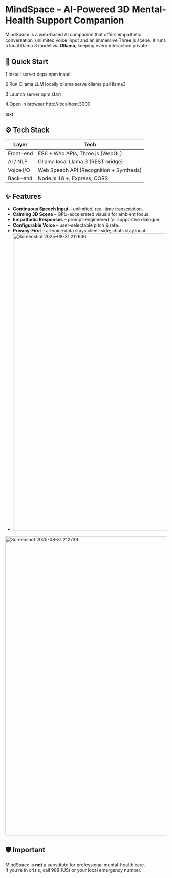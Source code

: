 # MindSpace – AI-Powered 3D Mental-Health Support Companion

MindSpace is a web-based AI companion that offers empathetic conversation, unlimited voice input and an immersive Three.js scene. It runs a local Llama 3 model via **Ollama**, keeping every interaction private.

## 🚀 Quick Start
1 Install server deps
npm install

2 Run Ollama LLM locally
ollama serve
ollama pull llama3

3 Launch server
npm start

4 Open in browser
http://localhost:3000

text

## ⚙️ Tech Stack
| Layer          | Tech                                         |
| -------------- | -------------------------------------------- |
| Front-end      | ES6 + Web APIs, Three.js (WebGL)             |
| AI / NLP       | Ollama local Llama 3 (REST bridge)           |
| Voice I/O      | Web Speech API (Recognition + Synthesis)     |
| Back-end       | Node.js 18 +, Express, CORS                  |

## ✨ Features
- **Continuous Speech Input** – unlimited, real-time transcription.
- **Calming 3D Scene** – GPU-accelerated visuals for ambient focus.
- **Empathetic Responses** – prompt-engineered for supportive dialogue.
- **Configurable Voice** – user-selectable pitch & rate.
- **Privacy-First** – all voice data stays client-side; chats stay local.
- <img width="1919" height="927" alt="Screenshot 2025-08-31 212636" src="https://github.com/user-attachments/assets/bb57f863-00c0-42c2-a553-dd99a59bb11b" />
<img width="1919" height="932" alt="Screenshot 2025-08-31 212739" src="https://github.com/user-attachments/assets/59523753-a3ee-4176-bcf8-c0692f359b43" />


## 🛡 Important
MindSpace is **not** a substitute for professional mental-health care.  
If you’re in crisis, call 988 (US) or your local emergency number.

